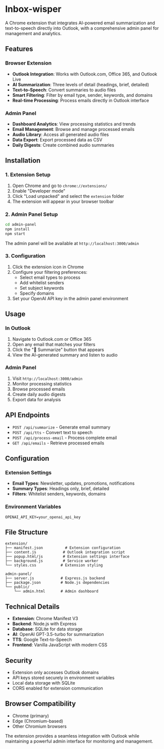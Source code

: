 # Inbox-wisper

A Chrome extension that integrates AI-powered email summarization and text-to-speech directly into Outlook, with a comprehensive admin panel for management and analytics.

## Features

### Browser Extension
- **Outlook Integration**: Works with Outlook.com, Office 365, and Outlook Live
- **AI Summarization**: Three levels of detail (headings, brief, detailed)
- **Text-to-Speech**: Convert summaries to audio files
- **Smart Filtering**: Filter by email type, sender, keywords, and domains
- **Real-time Processing**: Process emails directly in Outlook interface

### Admin Panel
- **Dashboard Analytics**: View processing statistics and trends
- **Email Management**: Browse and manage processed emails
- **Audio Library**: Access all generated audio files
- **Data Export**: Export processed data as CSV
- **Daily Digests**: Create combined audio summaries

## Installation

### 1. Extension Setup
1. Open Chrome and go to `chrome://extensions/`
2. Enable "Developer mode"
3. Click "Load unpacked" and select the `extension` folder
4. The extension will appear in your browser toolbar

### 2. Admin Panel Setup
```bash
cd admin-panel
npm install
npm start
```

The admin panel will be available at `http://localhost:3000/admin`

### 3. Configuration
1. Click the extension icon in Chrome
2. Configure your filtering preferences:
   - Select email types to process
   - Add whitelist senders
   - Set subject keywords
   - Specify domains
3. Set your OpenAI API key in the admin panel environment

## Usage

### In Outlook
1. Navigate to Outlook.com or Office 365
2. Open any email that matches your filters
3. Click the "🤖 Summarize" button that appears
4. View the AI-generated summary and listen to audio

### Admin Panel
1. Visit `http://localhost:3000/admin`
2. Monitor processing statistics
3. Browse processed emails
4. Create daily audio digests
5. Export data for analysis

## API Endpoints

- `POST /api/summarize` - Generate email summary
- `POST /api/tts` - Convert text to speech
- `POST /api/process-email` - Process complete email
- `GET /api/emails` - Retrieve processed emails

## Configuration

### Extension Settings
- **Email Types**: Newsletter, updates, promotions, notifications
- **Summary Types**: Headings only, brief, detailed
- **Filters**: Whitelist senders, keywords, domains

### Environment Variables
```
OPENAI_API_KEY=your_openai_api_key
```

## File Structure

```
extension/
├── manifest.json          # Extension configuration
├── content.js            # Outlook integration script
├── popup.html/js         # Extension settings interface
├── background.js         # Service worker
└── styles.css           # Extension styling

admin-panel/
├── server.js            # Express.js backend
├── package.json         # Node.js dependencies
└── public/
    └── admin.html       # Admin dashboard
```

## Technical Details

- **Extension**: Chrome Manifest V3
- **Backend**: Node.js with Express
- **Database**: SQLite for data storage
- **AI**: OpenAI GPT-3.5-turbo for summarization
- **TTS**: Google Text-to-Speech
- **Frontend**: Vanilla JavaScript with modern CSS

## Security

- Extension only accesses Outlook domains
- API keys stored securely in environment variables
- Local data storage with SQLite
- CORS enabled for extension communication

## Browser Compatibility

- Chrome (primary)
- Edge (Chromium-based)
- Other Chromium browsers

The extension provides a seamless integration with Outlook while maintaining a powerful admin interface for monitoring and management.
